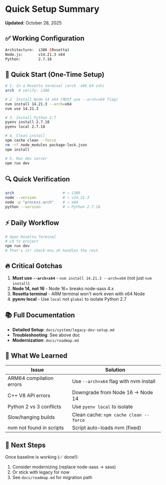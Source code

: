 # Quick Setup Summary

**Updated**: October 28, 2025

## ✅ Working Configuration

```bash
Architecture:  i386 (Rosetta)
Node.js:       v14.21.3 x64
Python:        2.7.18
```

## 🚀 Quick Start (One-Time Setup)

```bash
# 1. In a Rosetta terminal (arch -x86_64 zsh)
arch  # verify: i386

# 2. Install Node 14 x64 (MUST use --arch=x64 flag)
nvm install 14.21.3 --arch=x64
nvm use 14.21.3

# 3. Install Python 2.7
pyenv install 2.7.18
pyenv local 2.7.18

# 4. Clean install
npm cache clean --force
rm -rf node_modules package-lock.json
npm install

# 5. Run dev server
npm run dev
```

## 🔍 Quick Verification

```bash
arch                      # → i386
node --version            # → v14.21.3
node -p "process.arch"    # → x64
python --version          # → Python 2.7.18
```

## ⚡ Daily Workflow

```bash
# Open Rosetta Terminal
# cd to project
npm run dev
# That's it! check-env.sh handles the rest
```

## 🔥 Critical Gotchas

1. **Must use `--arch=x64`** - `nvm install 14.21.3 --arch=x64` (not just `nvm install`)
2. **Node 14, not 16** - Node 16+ breaks node-sass 4.x
3. **Rosetta terminal** - ARM terminal won't work even with x64 Node
4. **pyenv local** - Use `local` not `global` to isolate Python 2.7

## 📚 Full Documentation

- **Detailed Setup**: `docs/system/legacy-dev-setup.md`
- **Troubleshooting**: See above doc
- **Modernization**: `docs/roadmap.md`

## 🎯 What We Learned

| Issue | Solution |
|-------|----------|
| ARM64 compilation errors | Use `--arch=x64` flag with nvm install |
| C++ V8 API errors | Downgrade from Node 16 → Node 14 |
| Python 2 vs 3 conflicts | Use `pyenv local` to isolate |
| Slow/hanging builds | Clean cache: `npm cache clean --force` |
| nvm not found in scripts | Script auto-loads nvm (fixed) |

## 🔮 Next Steps

Once baseline is working (✅ done!):
1. Consider modernizing (replace node-sass → sass)
2. Or stick with legacy for now
3. See `docs/roadmap.md` for migration path


